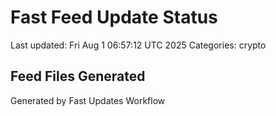 # Fast Feed Update Status
Last updated: Fri Aug  1 06:57:12 UTC 2025
Categories: crypto

## Feed Files Generated

Generated by Fast Updates Workflow
